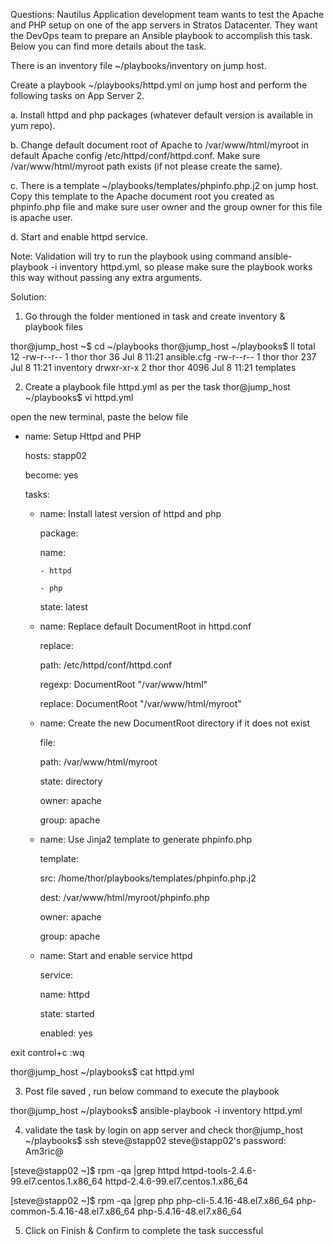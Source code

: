 

Questions:
Nautilus Application development team wants to test the Apache and PHP setup on one of the app servers in Stratos Datacenter. They want the DevOps team to prepare an Ansible playbook to accomplish this task. Below you can find more details about the task.



There is an inventory file ~/playbooks/inventory on jump host.

Create a playbook ~/playbooks/httpd.yml on jump host and perform the following tasks on App Server 2.

a. Install httpd and php packages (whatever default version is available in yum repo).

b. Change default document root of Apache to /var/www/html/myroot in default Apache config /etc/httpd/conf/httpd.conf. Make sure /var/www/html/myroot path exists (if not please create the same).

c. There is a template ~/playbooks/templates/phpinfo.php.j2 on jump host. Copy this template to the Apache document root you created as phpinfo.php file and make sure user owner and the group owner for this file is apache user.

d. Start and enable httpd service.

Note: Validation will try to run the playbook using command ansible-playbook -i inventory httpd.yml, so please make sure the playbook works this way without passing any extra arguments.


Solution:  
1. Go through the folder mentioned in task and create inventory & playbook files  

thor@jump_host ~$ cd  ~/playbooks
thor@jump_host ~/playbooks$ ll
total 12
-rw-r--r-- 1 thor thor   36 Jul  8 11:21 ansible.cfg
-rw-r--r-- 1 thor thor  237 Jul  8 11:21 inventory
drwxr-xr-x 2 thor thor 4096 Jul  8 11:21 templates


2. Create a playbook file  httpd.yml as per the task
thor@jump_host ~/playbooks$ vi httpd.yml

open the new terminal, paste the below file 
- name: Setup Httpd and PHP

  hosts: stapp02

  become: yes

  tasks:

    - name: Install latest version of httpd and php

      package:

        name:

          - httpd

          - php

        state: latest

    - name: Replace default DocumentRoot in httpd.conf

      replace:

        path: /etc/httpd/conf/httpd.conf

        regexp: DocumentRoot \"\/var\/www\/html\"

        replace: DocumentRoot "/var/www/html/myroot"

    - name: Create the new DocumentRoot directory if it does not exist

      file:

        path: /var/www/html/myroot

        state: directory

        owner: apache

        group: apache

    - name: Use Jinja2 template to generate phpinfo.php

      template:

        src: /home/thor/playbooks/templates/phpinfo.php.j2

        dest: /var/www/html/myroot/phpinfo.php

        owner: apache

        group: apache

    - name: Start and enable service httpd

      service:

        name: httpd

        state: started

        enabled: yes 

exit control+c :wq

thor@jump_host ~/playbooks$ cat httpd.yml

3. Post file saved , run below command to execute the playbook

thor@jump_host ~/playbooks$ ansible-playbook  -i inventory httpd.yml


4. validate the task by login on app server and check
thor@jump_host ~/playbooks$ ssh steve@stapp02
steve@stapp02's password: Am3ric@

[steve@stapp02 ~]$ rpm -qa |grep httpd
httpd-tools-2.4.6-99.el7.centos.1.x86_64
httpd-2.4.6-99.el7.centos.1.x86_64

[steve@stapp02 ~]$ rpm -qa |grep php
php-cli-5.4.16-48.el7.x86_64
php-common-5.4.16-48.el7.x86_64
php-5.4.16-48.el7.x86_64

5. Click on Finish & Confirm to complete the task successful



